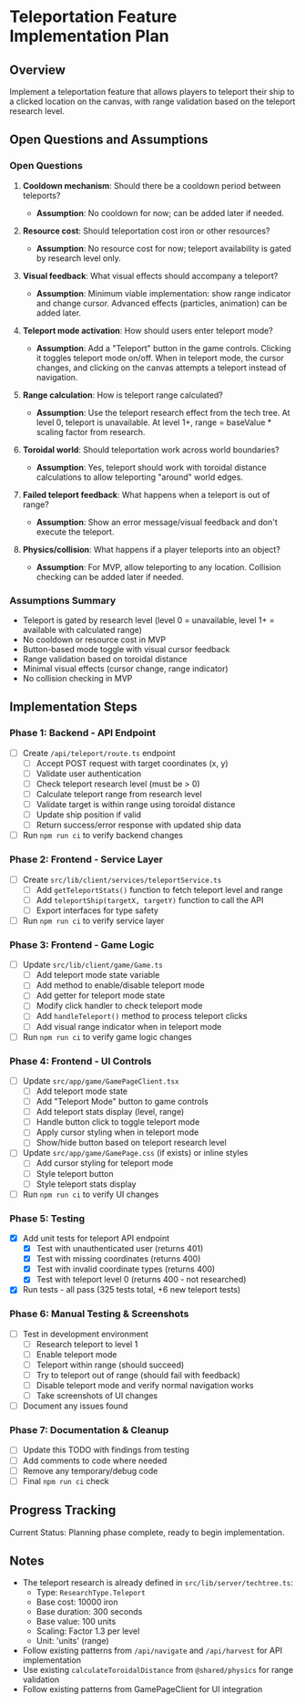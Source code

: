 # Teleportation Feature Implementation Plan

## Overview
Implement a teleportation feature that allows players to teleport their ship to a clicked location on the canvas, with range validation based on the teleport research level.

## Open Questions and Assumptions

### Open Questions
1. **Cooldown mechanism**: Should there be a cooldown period between teleports?
   - **Assumption**: No cooldown for now; can be added later if needed.

2. **Resource cost**: Should teleportation cost iron or other resources?
   - **Assumption**: No resource cost for now; teleport availability is gated by research level only.

3. **Visual feedback**: What visual effects should accompany a teleport?
   - **Assumption**: Minimum viable implementation: show range indicator and change cursor. Advanced effects (particles, animation) can be added later.

4. **Teleport mode activation**: How should users enter teleport mode?
   - **Assumption**: Add a "Teleport" button in the game controls. Clicking it toggles teleport mode on/off. When in teleport mode, the cursor changes, and clicking on the canvas attempts a teleport instead of navigation.

5. **Range calculation**: How is teleport range calculated?
   - **Assumption**: Use the teleport research effect from the tech tree. At level 0, teleport is unavailable. At level 1+, range = baseValue * scaling factor from research.

6. **Toroidal world**: Should teleportation work across world boundaries?
   - **Assumption**: Yes, teleport should work with toroidal distance calculations to allow teleporting "around" world edges.

7. **Failed teleport feedback**: What happens when a teleport is out of range?
   - **Assumption**: Show an error message/visual feedback and don't execute the teleport.

8. **Physics/collision**: What happens if a player teleports into an object?
   - **Assumption**: For MVP, allow teleporting to any location. Collision checking can be added later if needed.

### Assumptions Summary
- Teleport is gated by research level (level 0 = unavailable, level 1+ = available with calculated range)
- No cooldown or resource cost in MVP
- Button-based mode toggle with visual cursor feedback
- Range validation based on toroidal distance
- Minimal visual effects (cursor change, range indicator)
- No collision checking in MVP

## Implementation Steps

### Phase 1: Backend - API Endpoint
- [ ] Create `/api/teleport/route.ts` endpoint
  - [ ] Accept POST request with target coordinates (x, y)
  - [ ] Validate user authentication
  - [ ] Check teleport research level (must be > 0)
  - [ ] Calculate teleport range from research level
  - [ ] Validate target is within range using toroidal distance
  - [ ] Update ship position if valid
  - [ ] Return success/error response with updated ship data
- [ ] Run `npm run ci` to verify backend changes

### Phase 2: Frontend - Service Layer
- [ ] Create `src/lib/client/services/teleportService.ts`
  - [ ] Add `getTeleportStats()` function to fetch teleport level and range
  - [ ] Add `teleportShip(targetX, targetY)` function to call the API
  - [ ] Export interfaces for type safety
- [ ] Run `npm run ci` to verify service layer

### Phase 3: Frontend - Game Logic
- [ ] Update `src/lib/client/game/Game.ts`
  - [ ] Add teleport mode state variable
  - [ ] Add method to enable/disable teleport mode
  - [ ] Add getter for teleport mode state
  - [ ] Modify click handler to check teleport mode
  - [ ] Add `handleTeleport()` method to process teleport clicks
  - [ ] Add visual range indicator when in teleport mode
- [ ] Run `npm run ci` to verify game logic changes

### Phase 4: Frontend - UI Controls
- [ ] Update `src/app/game/GamePageClient.tsx`
  - [ ] Add teleport mode state
  - [ ] Add "Teleport Mode" button to game controls
  - [ ] Add teleport stats display (level, range)
  - [ ] Handle button click to toggle teleport mode
  - [ ] Apply cursor styling when in teleport mode
  - [ ] Show/hide button based on teleport research level
- [ ] Update `src/app/game/GamePage.css` (if exists) or inline styles
  - [ ] Add cursor styling for teleport mode
  - [ ] Style teleport button
  - [ ] Style teleport stats display
- [ ] Run `npm run ci` to verify UI changes

### Phase 5: Testing
- [x] Add unit tests for teleport API endpoint
  - [x] Test with unauthenticated user (returns 401)
  - [x] Test with missing coordinates (returns 400)
  - [x] Test with invalid coordinate types (returns 400)
  - [x] Test with teleport level 0 (returns 400 - not researched)
- [x] Run tests - all pass (325 tests total, +6 new teleport tests)

### Phase 6: Manual Testing & Screenshots
- [ ] Test in development environment
  - [ ] Research teleport to level 1
  - [ ] Enable teleport mode
  - [ ] Teleport within range (should succeed)
  - [ ] Try to teleport out of range (should fail with feedback)
  - [ ] Disable teleport mode and verify normal navigation works
  - [ ] Take screenshots of UI changes
- [ ] Document any issues found

### Phase 7: Documentation & Cleanup
- [ ] Update this TODO with findings from testing
- [ ] Add comments to code where needed
- [ ] Remove any temporary/debug code
- [ ] Final `npm run ci` check

## Progress Tracking
Current Status: Planning phase complete, ready to begin implementation.

## Notes
- The teleport research is already defined in `src/lib/server/techtree.ts`:
  - Type: `ResearchType.Teleport`
  - Base cost: 10000 iron
  - Base duration: 300 seconds
  - Base value: 100 units
  - Scaling: Factor 1.3 per level
  - Unit: 'units' (range)
- Follow existing patterns from `/api/navigate` and `/api/harvest` for API implementation
- Use existing `calculateToroidalDistance` from `@shared/physics` for range validation
- Follow existing patterns from GamePageClient for UI integration
